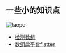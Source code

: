 ## 一些小的知识点

![laopo](https://github.com/arch-leo/primary/blob/master/timg.jpg)

* [检测数组](https://github.com/arch-leo/primary/blob/master/array/array.md)
* [数组扁平化flatten](https://github.com/arch-leo/primary/blob/master/array/flatten.md)

